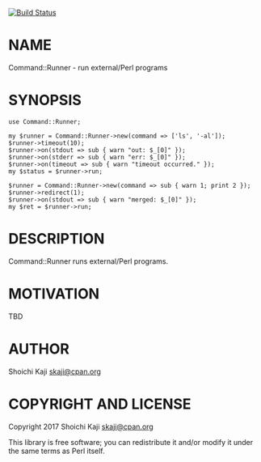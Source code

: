 [![Build Status](https://travis-ci.org/skaji/Command-Runner.svg?branch=master)](https://travis-ci.org/skaji/Command-Runner)

# NAME

Command::Runner - run external/Perl programs

# SYNOPSIS

    use Command::Runner;

    my $runner = Command::Runner->new(command => ['ls', '-al']);
    $runner->timeout(10);
    $runner->on(stdout => sub { warn "out: $_[0]" });
    $runner->on(stderr => sub { warn "err: $_[0]" });
    $runner->on(timeout => sub { warn "timeout occurred." });
    my $status = $runner->run;

    $runner = Command::Runner->new(command => sub { warn 1; print 2 });
    $runner->redirect(1);
    $runner->on(stdout => sub { warn "merged: $_[0]" });
    my $ret = $runner->run;

# DESCRIPTION

Command::Runner runs external/Perl programs.

# MOTIVATION

TBD

# AUTHOR

Shoichi Kaji <skaji@cpan.org>

# COPYRIGHT AND LICENSE

Copyright 2017 Shoichi Kaji <skaji@cpan.org>

This library is free software; you can redistribute it and/or modify
it under the same terms as Perl itself.
